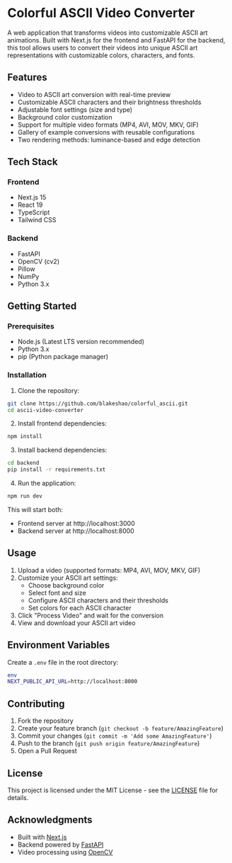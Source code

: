 
# Colorful ASCII Video Converter

A web application that transforms videos into customizable ASCII art animations. Built with Next.js for the frontend and FastAPI for the backend, this tool allows users to convert their videos into unique ASCII art representations with customizable colors, characters, and fonts.

## Features

- Video to ASCII art conversion with real-time preview
- Customizable ASCII characters and their brightness thresholds
- Adjustable font settings (size and type)
- Background color customization
- Support for multiple video formats (MP4, AVI, MOV, MKV, GIF)
- Gallery of example conversions with reusable configurations
- Two rendering methods: luminance-based and edge detection

## Tech Stack

### Frontend
- Next.js 15
- React 19
- TypeScript
- Tailwind CSS

### Backend
- FastAPI
- OpenCV (cv2)
- Pillow
- NumPy
- Python 3.x

## Getting Started

### Prerequisites

- Node.js (Latest LTS version recommended)
- Python 3.x
- pip (Python package manager)

### Installation

1. Clone the repository:

```bash
git clone https://github.com/blakeshao/colorful_ascii.git
cd ascii-video-converter
```

2. Install frontend dependencies:

```bash
npm install
```

3. Install backend dependencies:

```bash
cd backend
pip install -r requirements.txt
```

4. Run the application:

```bash
npm run dev
```

This will start both:
- Frontend server at http://localhost:3000
- Backend server at http://localhost:8000

## Usage

1. Upload a video (supported formats: MP4, AVI, MOV, MKV, GIF)
2. Customize your ASCII art settings:
   - Choose background color
   - Select font and size
   - Configure ASCII characters and their thresholds
   - Set colors for each ASCII character
3. Click "Process Video" and wait for the conversion
4. View and download your ASCII art video

## Environment Variables

Create a `.env` file in the root directory:

```bash
env
NEXT_PUBLIC_API_URL=http://localhost:8000
```


## Contributing

1. Fork the repository
2. Create your feature branch (`git checkout -b feature/AmazingFeature`)
3. Commit your changes (`git commit -m 'Add some AmazingFeature'`)
4. Push to the branch (`git push origin feature/AmazingFeature`)
5. Open a Pull Request

## License

This project is licensed under the MIT License - see the [LICENSE](LICENSE) file for details.

## Acknowledgments

- Built with [Next.js](https://nextjs.org/)
- Backend powered by [FastAPI](https://fastapi.tiangolo.com/)
- Video processing using [OpenCV](https://opencv.org/)